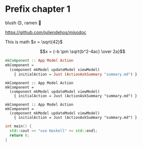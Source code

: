 
# Prefix chapter 1

blush :blush:, ramen :ramen:

<https://github.com/juliendehos/misodoc>

This is math $x = \sqrt{42}$

$$x = {-b \pm \sqrt{b^2-4ac} \over 2a}$$

```haskell
mkComponent :: App Model Action
mkComponent = 
  (component mkModel updateModel viewModel)
    { initialAction = Just (ActionAskSummary "summary.md") }
```

```plaintext
mkComponent :: App Model Action
mkComponent = 
  (component mkModel updateModel viewModel)
    { initialAction = Just (ActionAskSummary "summary.md") }
```

```
mkComponent :: App Model Action
mkComponent = 
  (component mkModel updateModel viewModel)
    { initialAction = Just (ActionAskSummary "summary.md") }
```

```cpp
int main() {
  std::cout << "use Haskell" << std::endl;
  return 0;
}
```

